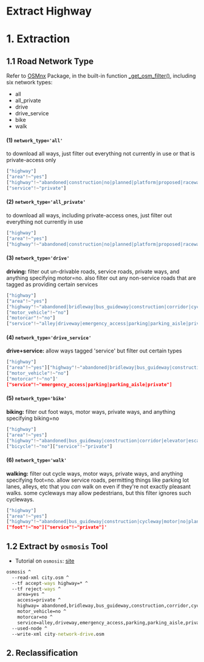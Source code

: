 # Extract Highway



# 1. Extraction

## 1.1 Road Network Type

Refer to [OSMnx](https://osmnx.readthedocs.io/en/stable/) Package, in the built-in function [_get_osm_filter()](https://github.com/gboeing/osmnx/blob/ef5d465448b1097a89615bd2bbaa3546a54e0f6b/osmnx/_overpass.py#L18), including six network types:

- all
- all_private
- drive
- drive_service
- bike
- walk

####  (1) **`network_type='all'`**

to download all ways, just filter out everything not currently in use or that is private-access only

```python
["highway"]
["area"!~"yes"]
["highway"!~"abandoned|construction|no|planned|platform|proposed|raceway|razed"]
["service"!~"private"]
```

####  (2) **`network_type='all_private'`**

 to download all ways, including private-access ones, just filter out everything not currently in use

```python
["highway"]
["area"!~"yes"]
["highway"!~"abandoned|construction|no|planned|platform|proposed|raceway|razed"]
```

####  (3) **`network_type='drive'`**

**driving:** filter out un-drivable roads, service roads, private ways, and anything specifying motor=no. also filter out any non-service roads that are tagged as providing certain services

```python
["highway"]
["area"!~"yes"]
["highway"!~"abandoned|bridleway|bus_guideway|construction|corridor|cycleway|elevator|escalator|footway|no|path|pedestrian|planned|platform|proposed|raceway|razed|service|steps|track"]
["motor_vehicle"!~"no"]
["motorcar"!~"no"]
["service"!~"alley|driveway|emergency_access|parking|parking_aisle|private"]
```

####  (4) **`network_type='drive_service'`**

**drive+service:** allow ways tagged 'service' but filter out certain types

```python
["highway"]
["area"!~"yes"]["highway"!~"abandoned|bridleway|bus_guideway|construction|corridor|cycleway|elevator|escalator|footway|no|path|pedestrian|planned|platform|proposed|raceway|razed|steps|track"]
["motor_vehicle"!~"no"]
["motorcar"!~"no"]'
["service"!~"emergency_access|parking|parking_aisle|private"]
```

####  (5) `network_type='bike'`

**biking:** filter out foot ways, motor ways, private ways, and anything specifying biking=no

```python
["highway"]
["area"!~"yes"]
["highway"!~"abandoned|bus_guideway|construction|corridor|elevator|escalator|footway|motor|no|planned|platform|proposed|raceway|razed|steps"]
["bicycle"!~"no"]["service"!~"private"]
```

####  (6) `network_type='walk'`

**walking:** filter out cycle ways, motor ways, private ways, and anything specifying foot=no. allow service roads, permitting things like parking lot lanes, alleys, etc that you *can* walk on even if they're not exactly pleasant walks. some cycleways may allow pedestrians, but this filter ignores such cycleways.

```python
["highway"]
["area"!~"yes"]
["highway"!~"abandoned|bus_guideway|construction|cycleway|motor|no|planned|platform|proposed|raceway|razed"]'
["foot"!~"no"]["service"!~"private"]'
```

## 1.2 Extract by `osmosis` Tool

- Tutorial on `osmosis`: [site](https://www.cnblogs.com/veager/articles/16908406.html)

```cmd
osmosis ^
  --read-xml city.osm ^
  --tf accept-ways highway=* ^
  --tf reject-ways ^
    area=yes ^
    access=private ^
    highway= abandoned,bridleway,bus_guideway,construction,corridor,cycleway,elevator,escalator,footway,path,pedestrian,planned,platform,proposed,raceway,service,steps,track ^
    motor_vehicle=no ^
    motorcar=no ^
    service=alley,driveway,emergency_access,parking,parking_aisle,private ^
  --used-node ^
  --write-xml city-network-drive.osm
```

## 2. Reclassification 